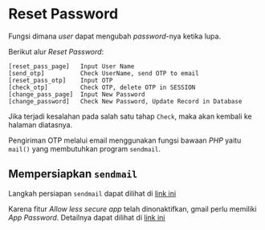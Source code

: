 # Reset Password

Fungsi dimana *user* dapat mengubah *password*-nya ketika lupa.

Berikut alur *Reset Password*:

```
[reset_pass_page]   Input User Name
[send_otp]          Check UserName, send OTP to email
[reset_pass_otp]    Input OTP
[check_otp]         Check OTP, delete OTP in SESSION
[change_pass_page]  Input New Password
[change_password]   Check New Password, Update Record in Database
```

Jika terjadi kesalahan pada salah satu tahap `Check`, maka akan kembali ke halaman diatasnya.

Pengiriman OTP melalui email menggunakan fungsi bawaan *PHP* yaitu `mail()` yang membutuhkan program `sendmail`.

## Mempersiapkan `sendmail`

Langkah persiapan `sendmail` dapat dilihat di [link ini](https://linuxconfig.org/configuring-gmail-as-sendmail-email-relay)

Karena fitur *Allow less secure app* telah dinonaktifkan, gmail perlu memiliki *App Password*. Detailnya dapat dilihat di [link ini](https://support.google.com/accounts/answer/185833)
